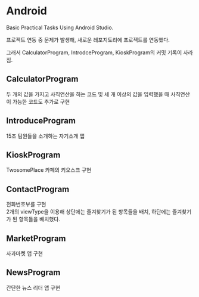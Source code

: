 # Android
Basic Practical Tasks Using Android Studio.

프로젝트 연동 중 문제가 발생해, 새로운 레포지토리에 프로젝트를 연동했다.

그래서 CalculatorProgram, IntrodceProgram, KioskProgram의 커밋 기록이 사라짐.

## CalculatorProgram
두 개의 값을 가지고 사칙연산을 하는 코드 및 세 개 이상의 값을 입력했을 때 사칙연산이 가능한 코드도 추가로 구현

## IntroduceProgram
15조 팀원들을 소개하는 자기소개 앱

## KioskProgram
TwosomePlace 카페의 키오스크 구현

## ContactProgram
전화번호부를 구현<br/>
2개의 viewType을 이용해 상단에는 즐겨찾기가 된 항목들을 배치, 하단에는 즐겨찾기가 된 항목들을 배치했다.

## MarketProgram
사과마켓 앱 구현 

## NewsProgram
간단한 뉴스 리더 앱 구현
